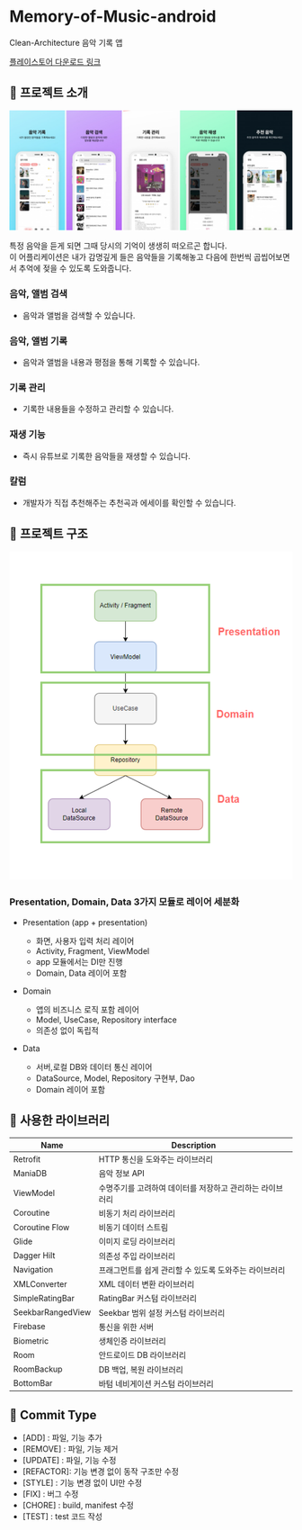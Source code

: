 # Memory-of-Music-android

Clean-Architecture 음악 기록 앱

[플레이스토어 다운로드 링크](https://play.google.com/store/apps/details?id=com.hanyeop.mom)

## 📱 프로젝트 소개

![image](./img/1.jpg)

특정 음악을 듣게 되면 그때 당시의 기억이 생생히 떠오르곤 합니다. </br>
이 어플리케이션은 내가 감명깊게 들은 음악들을 기록해놓고 다음에 한번씩 곱씹어보면서 추억에 젖을 수 있도록 도와줍니다.

### 음악, 앨범 검색

- 음악과 앨범을 검색할 수 있습니다.

### 음악, 앨범 기록

- 음악과 앨범을 내용과 평점을 통해 기록할 수 있습니다.

### 기록 관리

- 기록한 내용들을 수정하고 관리할 수 있습니다.

### 재생 기능

- 즉시 유튜브로 기록한 음악들을 재생할 수 있습니다.

### 칼럼

- 개발자가 직접 추천해주는 추천곡과 에세이를 확인할 수 있습니다.

## 🔨 프로젝트 구조

![image](./img/구조도.png)

### Presentation, Domain, Data 3가지 모듈로 레이어 세분화

- Presentation (app + presentation)

  - 화면, 사용자 입력 처리 레이어
  - Activity, Fragment, ViewModel
  - app 모듈에서는 DI만 진행
  - Domain, Data 레이어 포함

- Domain

  - 앱의 비즈니스 로직 포함 레이어
  - Model, UseCase, Repository interface
  - 의존성 없이 독립적

- Data
  - 서버,로컬 DB와 데이터 통신 레이어
  - DataSource, Model, Repository 구현부, Dao
  - Domain 레이어 포함

## 🎨 사용한 라이브러리

| Name              | Description                                               |
| ----------------- | --------------------------------------------------------- |
| Retrofit          | HTTP 통신을 도와주는 라이브러리                           |
| ManiaDB           | 음악 정보 API                                             |
| ViewModel         | 수명주기를 고려하여 데이터를 저장하고 관리하는 라이브러리 |
| Coroutine         | 비동기 처리 라이브러리                                    |
| Coroutine Flow    | 비동기 데이터 스트림                                      |
| Glide             | 이미지 로딩 라이브러리                                    |
| Dagger Hilt       | 의존성 주입 라이브러리                                    |
| Navigation        | 프래그먼트를 쉽게 관리할 수 있도록 도와주는 라이브러리    |
| XMLConverter      | XML 데이터 변환 라이브러리                                |
| SimpleRatingBar   | RatingBar 커스텀 라이브러리                               |
| SeekbarRangedView | Seekbar 범위 설정 커스텀 라이브러리                       |
| Firebase          | 통신을 위한 서버                                          |
| Biometric         | 생체인증 라이브러리                                       |
| Room              | 안드로이드 DB 라이브러리                                  |
| RoomBackup        | DB 백업, 복원 라이브러리                                  |
| BottomBar         | 바텀 네비게이션 커스텀 라이브러리                         |

## 📝 Commit Type

- [ADD] : 파일, 기능 추가
- [REMOVE] : 파일, 기능 제거
- [UPDATE] : 파일, 기능 수정
- [REFACTOR]: 기능 변경 없이 동작 구조만 수정
- [STYLE] : 기능 변경 없이 UI만 수정
- [FIX] : 버그 수정
- [CHORE] : build, manifest 수정
- [TEST] : test 코드 작성
